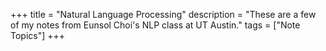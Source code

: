 +++
title = "Natural Language Processing"
description = "These are a few of my notes from Eunsol Choi's NLP class at UT Austin."
tags = ["Note Topics"]
+++
